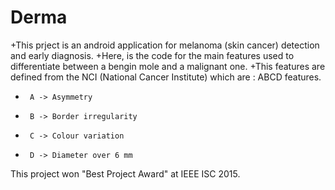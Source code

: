 # Derma
+This prject is an android application for melanoma (skin cancer) detection and early diagnosis. 
+Here, is the code for the main features used to differentiate between a bengin mole and a malignant one.
+This features are defined from the NCI (National Cancer Institute) which are : ABCD features.
+      A -> Asymmetry 
+      B -> Border irregularity 
+      C -> Colour variation 
+      D -> Diameter over 6 mm 

This project won "Best Project Award" at IEEE ISC 2015.
